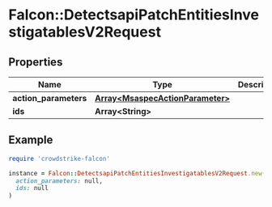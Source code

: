 # Falcon::DetectsapiPatchEntitiesInvestigatablesV2Request

## Properties

| Name | Type | Description | Notes |
| ---- | ---- | ----------- | ----- |
| **action_parameters** | [**Array&lt;MsaspecActionParameter&gt;**](MsaspecActionParameter.md) |  | [optional] |
| **ids** | **Array&lt;String&gt;** |  |  |

## Example

```ruby
require 'crowdstrike-falcon'

instance = Falcon::DetectsapiPatchEntitiesInvestigatablesV2Request.new(
  action_parameters: null,
  ids: null
)
```

